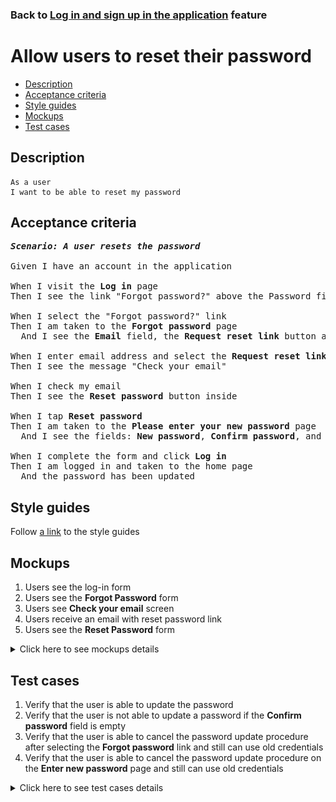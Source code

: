 ### Back to [Log in and sign up in the application](../../) feature

# Allow users to reset their password

- [Description](#description)
- [Acceptance criteria](#acceptance-criteria)
- [Style guides](#style-guides)
- [Mockups](#mockups)
- [Test cases](#test-cases)

## Description

    As a user
    I want to be able to reset my password

## Acceptance criteria

<pre>
<b><i>Scenario: A user resets the password</i></b>

Given I have an account in the application

When I visit the <b>Log in</b> page
Then I see the link "Forgot password?" above the Password field

When I select the "Forgot password?" link
Then I am taken to the <b>Forgot password</b> page
  And I see the <b>Email</b> field, the <b>Request reset link</b> button and the <b>Back to Log In</b> link

When I enter email address and select the <b>Request reset link</b>
Then I see the message "Check your email"

When I check my email
Then I see the <b>Reset password</b> button inside

When I tap <b>Reset password</b>
Then I am taken to the <b>Please enter your new password</b> page
  And I see the fields: <b>New password</b>, <b>Confirm password</b>, and the <b>Log in</b> button

When I complete the form and click <b>Log in</b>
Then I am logged in and taken to the home page
  And the password has been updated
</pre>

## Style guides

Follow [a link](https://www.figma.com/proto/0zkkf5WC77OSpvyD6YXpFE/Style-guides?page-id=0%3A1&node-id=19%3A5368&viewport=266%2C48%2C0.54&scaling=min-zoom&starting-point-node-id=19%3A5368) to the style guides

## Mockups

1. Users see the log-in form
2. Users see the <b>Forgot Password</b> form
3. Users see <b>Check your email</b> screen
4. Users receive an email with reset password link
5. Users see the <b>Reset Password</b> form

<details>
  <summary>Click here to see mockups details</summary>

**1. Users see the log-in form:**

![Users see the log-in form](/sports_hub_portal/mobile_application_features/log_in_and_sign_up/images/application_log_in_form.png)

**2. Users see the Forgot Password form:**

![Users see the Forgot Password form](/sports_hub_portal/mobile_application_features/log_in_and_sign_up/images/application_forgot_password_form.png)

**3. Users see Check your email screen:**

![Users see Check your email screen](/sports_hub_portal/mobile_application_features/log_in_and_sign_up/images/application_check_your_email_to_reset_password.png)

**4. Users receive an email with reset password link:**

![Users receive an email with reset password link](/sports_hub_portal/mobile_application_features/log_in_and_sign_up/images/email_reset_password.png)

**5. Users see the Reset Password form:**

![Users see the Reset Password form](/sports_hub_portal/mobile_application_features/log_in_and_sign_up/images/application_reset_password_form.png)

</details>

## Test cases

1. Verify that the user is able to update the password
2. Verify that the user is not able to update a password if the <b>Confirm password</b> field is empty
3. Verify that the user is able to cancel the password update procedure after selecting the <b>Forgot password</b> link and still can use old credentials
4. Verify that the user is able to cancel the password update procedure on the <b>Enter new password</b> page and still can use old credentials

<details>
  <summary>Click here to see test cases details</summary>

### **#1. Verify that the user is able to update the password**

|Preconditions|Steps|Expected result
------|-------|----------
|- Go to the Sports Hub home page</br>- The user is registered in the system|1) Tap **Log in**</br>2) Select the **Forgot password?** link</br>3) Enter your email</br>4) Select the **Request reset link**</br>5) Check your email</br>6) Tap **Reset password**</br>7) Enter the new password in the **New password** and **Confirm password** fields</br>8) Tap **Change password**</br>9) Enter old credentials</br>10) Tap **Log in**</br>11) Enter new credentials</br>12) Tap **Log in**|8) The user is redirected to the **Log in** page and receives the message "Your password has been updated"</br>10) The user is not logged in. Message about invalid credentials appears</br>12) The user is logged in|

### **#2. Verify that the user is not able to update a password if the Confirm password field is empty**

|Preconditions|Steps|Expected result
------|-------|----------
|- Go to the Sports Hub home page</br>- The user is registered in the system|1) Tap **Log in**</br>2) Select the **Forgot password?** link</br>3) Enter your email</br>4) Select the **Request reset link**</br>5) Check your email</br>6) Tap **Reset Password**</br>7) Enter the new password in the **New password** field</br>8) Do not enter the new password in the **Confirm password** field</br>9) Tap **Log in**|9) The user receives the error message that the required fields can not be empty|

### **#3. Verify that the user is able to cancel the password update procedure after selecting the Forgot password link and still can use old credentials**

|Preconditions|Steps|Expected result
------|-------|----------
|- Go to the Sports Hub home page</br>- The user is registered in the system|1) Tap **Log in**</br>2) Select the **Forgot password?** link</br>3) Enter your email</br>4) Tap **Back to log in**</br>5) Enter old credentials</br>6) Tap **Log in**|4) The **Log in** page opens</br>6) The user is logged in|

### **#4. Verify that the user is able to cancel the password update procedure on the Enter new password page and still can use old credentials**

|Preconditions|Steps|Expected result
------|-------|----------
|- Go to the Sports Hub home page</br>- The user is registered in the system|1) Tap **Log in**</br>2) Select the **Forgot password?** link</br>3) Enter your email</br>4) Select the **Request reset link**</br>5) Check your email</br>6) Tap **Reset password**</br>7) Tap **Back to log in**</br>8) Enter old credentials</br>9) Tap **Log in**|7) The **Log in** page opens</br>9) The user is logged in|
</details>
